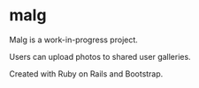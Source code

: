 # malg

Malg is a work-in-progress project. 

Users can upload photos to shared user galleries.

Created with Ruby on Rails and Bootstrap.
